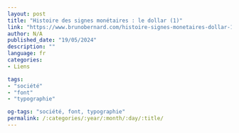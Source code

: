 ```yaml
---
layout: post
title: "Histoire des signes monétaires : le dollar (1)"
link: "https://www.brunobernard.com/histoire-signes-monetaires-dollar-1"
author: N/A
published_date: "19/05/2024"
description: ""
language: fr
categories:
- Liens

tags:
- "société"
- "font"
- "typographie"

og-tags: "société, font, typographie"
permalink: /:categories/:year/:month/:day/:title/
---
```

